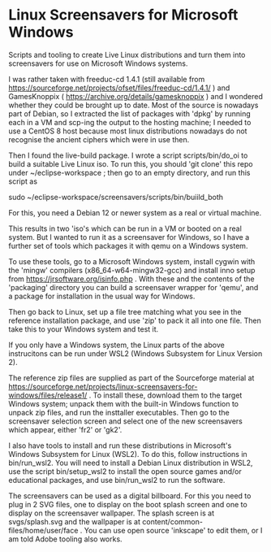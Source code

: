 # Linux Screensavers for Microsoft Windows

Scripts and tooling to create Live Linux distributions and turn them into
screensavers for use on Microsoft Windows systems.

I was rather taken with freeduc-cd 1.4.1 (still available from
https://sourceforge.net/projects/ofset/files/freeduc-cd/1.4.1/ )
and GamesKnoppix ( https://archive.org/details/gamesknoppix )
and I wondered whether they could be brought up to date. 
Most of the source is nowadays part of Debian, so I extracted the list of
packages with 'dpkg' by running each in a VM and scp-ing the output to the
hosting machine; I needed to use a CentOS 8 host because most linux
distributions nowadays do not recognise the ancient ciphers which were in
use then.

Then I found the live-build package. I wrote a
script scripts/bin/do_oi to build a suitable Live Linux iso. To run this,
you should 'git clone' this repo under ~/eclipse-workspace ; then go to an
empty directory, and run this script as

  sudo ~/eclipse-workspace/screensavers/scripts/bin/buiild_both

For this, you need a Debian 12 or newer system as a real or virtual machine.

This results in two 'iso's which can be run in a VM or booted on a real
system. But I wanted to run it as a screensaver for Windows, so I have
a further set of tools which packages it with qemu on a Windows system.

To use these tools, go to a Microsoft Windows system, install cygwin
with the 'mingw' compilers (x86_64-w64-mingw32-gcc) and install 
inno setup from https://jrsoftware.org/isinfo.php . With these and the contents of the 'packaging' directory
you can build a screensaver wrapper for 'qemu', and a package for
installation in the usual way for Windows.

Then go back to Linux, set up a file tree matching what you see in
the reference installation package, and use 'zip' to pack it all into
one file. Then take this to your Windows system and test it.

If you only have a Windows system, the Linux parts of the above instrucitons can be run under WSL2 (Windows Subsystem for Linux Version 2).

The reference zip files are supplied as part of the Sourceforge material at 
https://sourceforge.net/projects/linux-screensavers-for-windows/files/release1/ . 
To install these, download them to the target Windows system; unpack them with
the built-in Windows function to unpack zip files, and run the insttaller
executables. Then go to the screensaver selection screen and select one of
the new screensavers which appear, either 'fr2' or 'gk2'.

I also have tools to install and run these distributions in Microsoft's Windows Subsystem
for Linux (WSL2). To do this, follow instructions in bin/run_wsl2. You will need to 
install a Debian Linux distribution in WSL2, use the script bin/setup_wsl2 to install
the open source games and/or educational packages, and use bin/run_wsl2 to run the software.

The screensavers can be used as a digital billboard. For this you need to plug in 2 SVG files, one to display on the boot splash screen and one to display on the screensaver wallpaper. The splash screen is at svgs/splash.svg and the wallpaper is at content/common-files/home/user/face . You can use open source 'inkscape' to edit them, or I am told Adobe tooling also works.
